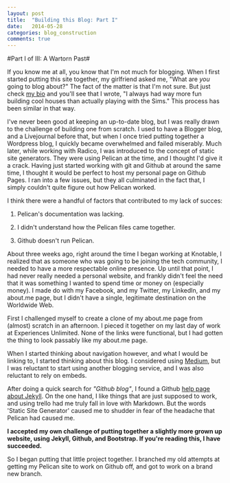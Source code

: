 ```yaml
---
layout: post
title:  "Building this Blog: Part I"
date:	2014-05-28
categories: blog_construction
comments: true
---
```


#Part I of III: A Wartorn Past#

If you know me at all, you know that I'm not much for blogging. When I first started putting this site together, my girlfriend asked me, "What are _you_ going to blog about?" The fact of the matter is that I'm not sure. But just check [my bio](http://slobatch.github.bio) and you'll see that I wrote, "I always had way more fun building cool houses than actually playing with the Sims." This process has been similar in that way. 

I've never been good at keeping an up-to-date blog, but I was really drawn to the challenge of building one from scratch. I used to have a Blogger blog, and a Livejournal before that, but when I once tried putting together a Wordpress blog, I quickly became overwhelmed and failed miserably. Much later, while working with Radico, I was introduced to the concept of static site generators. They were using Pelican at the time, and I thought I'd give it a crack. Having just started working with git and Github at around the same time, I thought it would be perfect to host my personal page on Github Pages. I ran into a few issues, but they all culminated in the fact that, I simply couldn't quite figure out how Pelican worked. 

I think there were a handful of factors that contributed to my lack of succes:

1. Pelican's documentation was lacking.

1. I didn't understand how the Pelican files came together.

1. Github doesn't run Pelican. 

About three weeks ago, right around the time I began working at Knotable, I realized that as someone who was going to be joining the tech community, I needed to have a more respectable online presence. Up until that point, I had never really needed a personal website, and frankly didn't feel the need that it was something I wanted to spend time or money on (especially money). I made do with my Facebook, and my Twitter, my LinkedIn, and my about.me page, but I didn't have a single, legitimate destination on the Worldwide Web. 

First I challenged myself to create a clone of my about.me page from (almost) scratch in an afternoon. I pieced it together on my last day of work at Experiences Unlimited. None of the links were functional, but I had gotten the thing to look passably like my about.me page.

When I started thinking about navigation however, and what I would be linking to, I started thinking about this blog. I considered using [Medium](http://www.medium.com), but I was reluctant to start using another blogging service, and I was also reluctant to rely on embeds. 

After doing a quick search for _"Github blog"_, I found a Github [help page about Jekyll](https://help.github.com/articles/using-jekyll-with-pages). On the one hand, I like things that are just supposed to work, and using trello had me truly fall in love with Markdown. But the words 'Static Site Generator' caused me to shudder in fear of the headache that Pelican had caused me.

**I accepted my own challenge of putting together a slightly more grown up website, using Jekyll, Github, and Bootstrap. If you're reading this, I have succeeded.**

So I began putting that little project together. I branched my old attempts at getting my Pelican site to work on Github off, and got to work on a brand new branch.